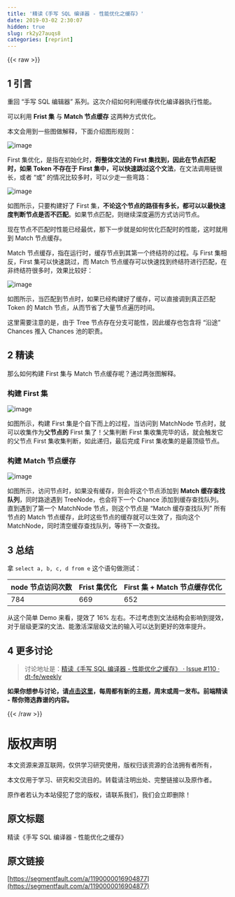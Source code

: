 ```yaml
---
title: '精读《手写 SQL 编译器 - 性能优化之缓存》' 
date: 2019-03-02 2:30:07
hidden: true
slug: rk2y27auqs8
categories: [reprint]
---
```


{{< raw >}}

                    
<h2 id="articleHeader0">1 引言</h2>
<p>重回 “手写 SQL 编辑器” 系列。这次介绍如何利用缓存优化编译器执行性能。</p>
<p>可以利用 <strong>Frist 集</strong> 与 <strong>Match 节点缓存</strong> 这两种方式优化。</p>
<p>本文会用到一些图做解释，下面介绍图形规则：</p>
<p><span class="img-wrap"><img data-src="/img/remote/1460000016904880?w=1057&amp;h=128" src="https://static.alili.tech/img/remote/1460000016904880?w=1057&amp;h=128" alt="image" title="image" style="cursor: pointer; display: inline;"></span></p>
<p>First 集优化，是指在初始化时，<strong>将整体文法的 First 集找到，因此在节点匹配时，如果 Token 不存在于 First 集中，可以快速跳过这个文法</strong>，在文法调用链很长，或者 “或” 的情况比较多时，可以少走一些弯路：</p>
<p><span class="img-wrap"><img data-src="/img/remote/1460000016904881?w=1133&amp;h=414" src="https://static.alili.tech/img/remote/1460000016904881?w=1133&amp;h=414" alt="image" title="image" style="cursor: pointer; display: inline;"></span></p>
<p>如图所示，只要构建好了 First 集，<strong>不论这个节点的路径有多长，都可以以最快速度判断节点是否不匹配</strong>。如果节点匹配，则继续深度遍历方式访问节点。</p>
<p>现在节点不匹配时性能已经最优，那下一步就是如何优化匹配时的性能，这时就用到 Match 节点缓存。</p>
<p>Match 节点缓存，指在运行时，缓存节点到其第一个终结符的过程。与 First 集相反，First 集可以快速跳过，而 Match 节点缓存可以快速找到终结符进行匹配，在非终结符很多时，效果比较好：</p>
<p><span class="img-wrap"><img data-src="/img/remote/1460000016904882?w=640&amp;h=542" src="https://static.alili.tech/img/remote/1460000016904882?w=640&amp;h=542" alt="image" title="image" style="cursor: pointer; display: inline;"></span></p>
<p>如图所示，当匹配到节点时，如果已经构建好了缓存，可以直接调到真正匹配 Token 的 Match 节点，从而节省了大量节点遍历时间。</p>
<p>这里需要注意的是，由于 Tree 节点存在分支可能性，因此缓存也包含将 “沿途” Chances 推入 Chances 池的职责。</p>
<h2 id="articleHeader1">2 精读</h2>
<p>那么如何构建 First 集与 Match 节点缓存呢？通过两张图解释。</p>
<h3 id="articleHeader2">构建 First 集</h3>
<p><span class="img-wrap"><img data-src="/img/remote/1460000016904883" src="https://static.alili.tech/img/remote/1460000016904883" alt="image" title="image" style="cursor: pointer; display: inline;"></span></p>
<p>如图所示，构建 First 集是个自下而上的过程，当访问到 MatchNode 节点时，就可以收集作为<strong>父节点的</strong> First 集了！父集判断 First 集收集完毕的话，就会触发它的父节点 First 集收集判断，如此递归，最后完成 First 集收集的是最顶级节点。</p>
<h3 id="articleHeader3">构建 Match 节点缓存</h3>
<p><span class="img-wrap"><img data-src="/img/remote/1460000016904884?w=682&amp;h=539" src="https://static.alili.tech/img/remote/1460000016904884?w=682&amp;h=539" alt="image" title="image" style="cursor: pointer; display: inline;"></span></p>
<p>如图所示，访问节点时，如果没有缓存，则会将这个节点添加到 <strong>Match 缓存查找队列</strong>，同时路途遇到 TreeNode，也会将下一个 Chance 添加到缓存查找队列。直到遇到了第一个 MatchNode 节点，则这个节点是 “Match 缓存查找队列” 所有节点的 Match 节点缓存，此时这些节点的缓存就可以生效了，指向这个 MatchNode，同时清空缓存查找队列，等待下一次查找。</p>
<h2 id="articleHeader4">3 总结</h2>
<p>拿 <code>select a, b, c, d from e</code> 这个语句做测试：</p>
<table>
<thead><tr>
<th>node 节点访问次数</th>
<th>Frist 集优化</th>
<th>First 集 + Match 节点缓存优化</th>
</tr></thead>
<tbody><tr>
<td>784</td>
<td>669</td>
<td>652</td>
</tr></tbody>
</table>
<p>从这个简单 Demo 来看，提效了 16% 左右。不过考虑到文法结构会影响到提效，对于层级更深的文法、能激活深层级文法的输入可以达到更好的效率提升。</p>
<h2 id="articleHeader5">4 更多讨论</h2>
<blockquote>讨论地址是：<a href="https://github.com/dt-fe/weekly/issues/110" rel="nofollow noreferrer" target="_blank">精读《手写 SQL 编译器 - 性能优化之缓存》 · Issue #110 · dt-fe/weekly</a>
</blockquote>
<p><strong>如果你想参与讨论，请<a href="https://github.com/dt-fe/weekly" rel="nofollow noreferrer" target="_blank">点击这里</a>，每周都有新的主题，周末或周一发布。前端精读 - 帮你筛选靠谱的内容。</strong></p>

                
{{< /raw >}}

# 版权声明
本文资源来源互联网，仅供学习研究使用，版权归该资源的合法拥有者所有，

本文仅用于学习、研究和交流目的。转载请注明出处、完整链接以及原作者。

原作者若认为本站侵犯了您的版权，请联系我们，我们会立即删除！

## 原文标题
精读《手写 SQL 编译器 - 性能优化之缓存》

## 原文链接
[https://segmentfault.com/a/1190000016904877](https://segmentfault.com/a/1190000016904877)

